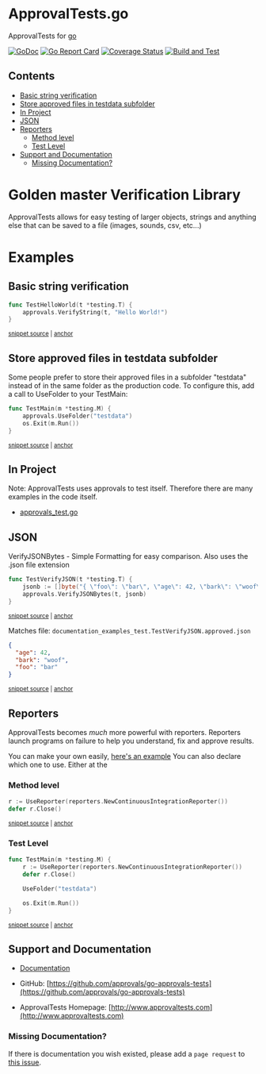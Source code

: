# ApprovalTests.go

ApprovalTests for [go](https://golang.org/)

[![GoDoc](https://godoc.org/github.com/approvals/go-approval-tests?status.svg)](https://godoc.org/github.com/approvals/go-approval-tests)
[![Go Report Card](https://goreportcard.com/badge/github.com/approvals/go-approval-tests)](https://goreportcard.com/report/github.com/approvals/go-approval-tests)
[![Coverage Status](https://codecov.io/gh/approvals/go-approval-tests/graph/badge.svg)](https://codecov.io/gh/approvals/go-approval-tests)
[![Build and Test](https://github.com/approvals/go-approval-tests/actions/workflows/test.yml/badge.svg)](https://github.com/approvals/go-approval-tests/actions/workflows/test.yml)

<!-- toc -->
## Contents

  * [Basic string verification](#basic-string-verification)
  * [Store approved files in testdata subfolder](#store-approved-files-in-testdata-subfolder)
  * [In Project](#in-project)
  * [JSON](#json)
  * [Reporters](#reporters)
    * [Method level](#method-level)
    * [Test Level](#test-level)
  * [Support and Documentation](#support-and-documentation)
    * [Missing Documentation?](#missing-documentation)<!-- endToc -->

# Golden master Verification Library

ApprovalTests allows for easy testing of larger objects, strings and anything else that can be saved to a file (images, sounds, csv, etc...)

# Examples
## Basic string verification

<!-- snippet: hello_world -->
<a id='snippet-hello_world'></a>
```go
func TestHelloWorld(t *testing.T) {
	approvals.VerifyString(t, "Hello World!")
}
```
<sup><a href='/documentation_examples/documentation_examples_test.go#L9-L14' title='Snippet source file'>snippet source</a> | <a href='#snippet-hello_world' title='Start of snippet'>anchor</a></sup>
<!-- endSnippet -->

## Store approved files in testdata subfolder
Some people prefer to store their approved files in a subfolder "testdata" instead of in the same folder as the 
production code. To configure this, add a call to UseFolder to your TestMain:

<!-- snippet: test_main -->
<a id='snippet-test_main'></a>
```go
func TestMain(m *testing.M) {
	approvals.UseFolder("testdata")
	os.Exit(m.Run())
}
```
<sup><a href='/documentation_examples/main_test.go#L10-L16' title='Snippet source file'>snippet source</a> | <a href='#snippet-test_main' title='Start of snippet'>anchor</a></sup>
<!-- endSnippet -->

## In Project
Note: ApprovalTests uses approvals to test itself. Therefore there are many examples in the code itself.

- [approvals_test.go](approvals_test.go)

## JSON
VerifyJSONBytes - Simple Formatting for easy comparison. Also uses the .json file extension

<!-- snippet: verify_json -->
<a id='snippet-verify_json'></a>
```go
func TestVerifyJSON(t *testing.T) {
	jsonb := []byte("{ \"foo\": \"bar\", \"age\": 42, \"bark\": \"woof\" }")
	approvals.VerifyJSONBytes(t, jsonb)
}
```
<sup><a href='/documentation_examples/documentation_examples_test.go#L16-L22' title='Snippet source file'>snippet source</a> | <a href='#snippet-verify_json' title='Start of snippet'>anchor</a></sup>
<!-- endSnippet -->

Matches file: `documentation_examples_test.TestVerifyJSON.approved.json`

<!-- snippet: documentation_examples_test.TestVerifyJSON.approved.json -->
<a id='snippet-documentation_examples_test.TestVerifyJSON.approved.json'></a>
```json
{
  "age": 42,
  "bark": "woof",
  "foo": "bar"
}
```
<sup><a href='/documentation_examples/testdata/documentation_examples_test.TestVerifyJSON.approved.json#L1-L5' title='Snippet source file'>snippet source</a> | <a href='#snippet-documentation_examples_test.TestVerifyJSON.approved.json' title='Start of snippet'>anchor</a></sup>
<!-- endSnippet -->

## Reporters
ApprovalTests becomes _much_ more powerful with reporters. Reporters launch programs on failure to help you understand, fix and approve results.

You can make your own easily, [here's an example](reporters/beyond_compare.go)
You can also declare which one to use. Either at the

### Method level

<!-- snippet: inline_reporter -->
<a id='snippet-inline_reporter'></a>
```go
r := UseReporter(reporters.NewContinuousIntegrationReporter())
defer r.Close()
```
<sup><a href='/approvals_test.go#L26-L29' title='Snippet source file'>snippet source</a> | <a href='#snippet-inline_reporter' title='Start of snippet'>anchor</a></sup>
<!-- endSnippet -->

### Test Level
<!-- snippet: test_main_with_reporter -->
<a id='snippet-test_main_with_reporter'></a>
```go
func TestMain(m *testing.M) {
	r := UseReporter(reporters.NewContinuousIntegrationReporter())
	defer r.Close()

	UseFolder("testdata")

	os.Exit(m.Run())
}
```
<sup><a href='/approvals_test.go#L13-L23' title='Snippet source file'>snippet source</a> | <a href='#snippet-test_main_with_reporter' title='Start of snippet'>anchor</a></sup>
<!-- endSnippet -->

## Support and Documentation

-   [Documentation](/docs/README.md)

-   GitHub: [https://github.com/approvals/go-approvals-tests](https://github.com/approvals/go-approvals-tests)

-   ApprovalTests Homepage: [http://www.approvaltests.com](http://www.approvaltests.com)
  
### Missing Documentation?

If there is documentation you wish existed, please add a `page request` to [this issue](https://github.com/approvals/go-approval-tests/issues/59).
